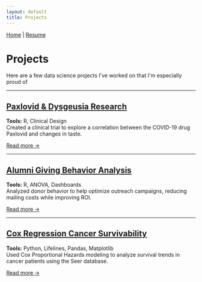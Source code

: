 ```yaml
---
layout: default
title: Projects
---
```


[Home](/) | [Resume](/resume)

# Projects

Here are a few data science projects I’ve worked on that I'm especially proud of

---

## [Paxlovid & Dysgeusia Research](/Projects/paxlovid-research)
**Tools:** R, Clinical Design  
Created a clinical trial to explore a correlation between the COVID-19 drug Paxlovid and changes in taste.

[Read more →](/Projects/paxlovid-research)

---

## [Alumni Giving Behavior Analysis](/Projects/alumni-giving)
**Tools:** R, ANOVA, Dashboards  
Analyzed donor behavior to help optimize outreach campaigns, reducing mailing costs while improving ROI.

[Read more →](/Projects/alumni-giving)

---

## [ Cox Regression Cancer Survivability](/Projects/Cancer-Cox)
**Tools:** Python, Lifelines, Pandas, Matplotlib  
Used Cox Proportional Hazards modeling to analyze survival trends in cancer patients using the Seer database.

[Read more →](/Projects/Cancer-Cox)

